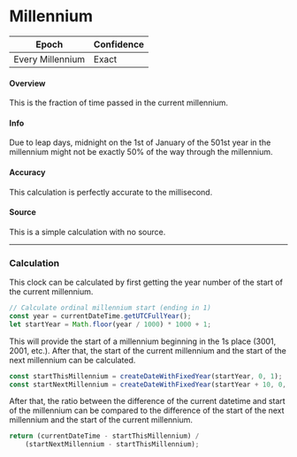 # Millennium

| Epoch            | Confidence |
| ---------------- | ---------- |
| Every Millennium | Exact      |

#### Overview

This is the fraction of time passed in the current millennium.

#### Info

Due to leap days, midnight on the 1st of January of the 501st year in the millennium might not be exactly 50% of the way through the millennium.

#### Accuracy

This calculation is perfectly accurate to the millisecond.

#### Source

This is a simple calculation with no source.

---

### Calculation

This clock can be calculated by first getting the year number of the start of the current millennium.

```js
// Calculate ordinal millennium start (ending in 1)
const year = currentDateTime.getUTCFullYear();
let startYear = Math.floor(year / 1000) * 1000 + 1;
```

This will provide the start of a millennium beginning in the 1s place (3001, 2001, etc.). After that, the start of the current millennium and the start of the next millennium can be calculated.

```js
const startThisMillennium = createDateWithFixedYear(startYear, 0, 1);
const startNextMillennium = createDateWithFixedYear(startYear + 10, 0, 1);
```

After that, the ratio between the difference of the current datetime and start of the millennium can be compared to the difference of the start of the next millennium and the start of the current millennium.

```js
return (currentDateTime - startThisMillennium) /
    (startNextMillennium - startThisMillennium);
```
